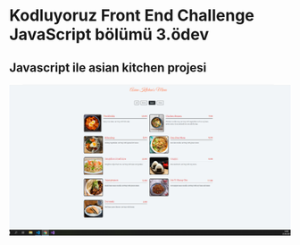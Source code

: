 # Kodluyoruz Front End Challenge JavaScript bölümü 3.ödev
## Javascript ile asian kitchen projesi
![kitchen](js-asiankitchen.png)